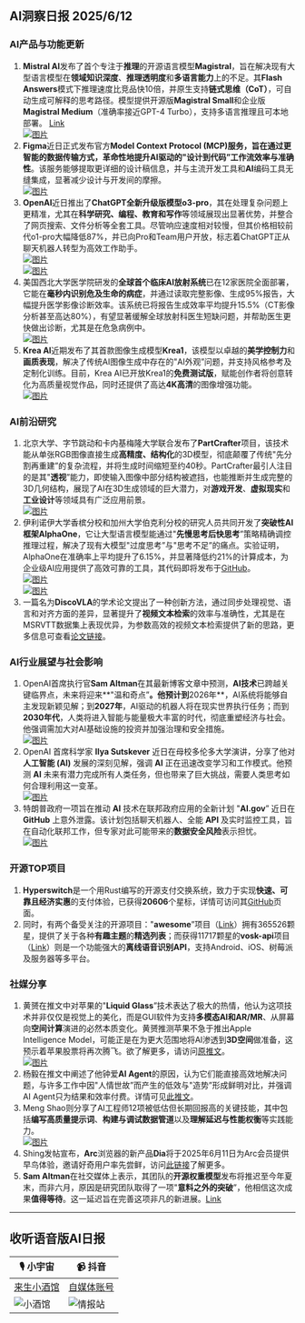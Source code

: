 ## AI洞察日报 2025/6/12

### **AI产品与功能更新**

1.  **Mistral AI**发布了首个专注于**推理**的开源语言模型**Magistral**，旨在解决现有大型语言模型在**领域知识深度**、**推理透明度**和**多语言能力**上的不足。其**Flash Answers**模式下推理速度比竞品快10倍，并原生支持**链式思维（CoT）**，可自动生成可解释的思考路径。模型提供开源版**Magistral Small**和企业版**Magistral Medium**（准确率接近GPT-4 Turbo），支持多语言推理且可本地部署。 [Link](https://mistral.ai/news/magistral)
     <br/> [![图片](https://cdn.jsdelivr.net/gh/justlovemaki/imagehub@main/assets/2025/07/news_01jzjacwjre0c8r3jffjdezd95.png)](https://cdn.jsdelivr.net/gh/justlovemaki/imagehub@main/assets/2025/07/news_01jzjacwjre0c8r3jffjdezd95.png) <br/>
2.  **Figma**近日正式发布官方**Model Context Protocol (MCP)**服务，旨在通过更智能的数据传输方式，革命性地提升**AI驱动的"设计到代码”工作流效率与准确性**。该服务能够提取更详细的设计稿信息，并与主流开发工具和**AI**编码工具无缝集成，显著减少设计与开发间的摩擦。
     <br/> [![图片](https://cdn.jsdelivr.net/gh/justlovemaki/imagehub@main/assets/2025/07/news_01jzjae7f9e7zb70yh039mzew1.jpg)](https://cdn.jsdelivr.net/gh/justlovemaki/imagehub@main/assets/2025/07/news_01jzjae7f9e7zb70yh039mzew1.jpg) <br/>
3.  **OpenAI**近日推出了**ChatGPT全新升级版模型o3-pro**，其在处理复杂问题上更精准，尤其在**科学研究、编程、教育和写作**等领域展现出显著优势，并整合了网页搜索、文件分析等全套工具。尽管响应速度相对较慢，但其价格相较前代o1-pro大幅降低87%，并已向Pro和Team用户开放，标志着ChatGPT正从聊天机器人转型为高效工作助手。
     <br/> [![图片](https://cdn.jsdelivr.net/gh/justlovemaki/imagehub@main/assets/2025/07/news_01jzjadyh1fyabnqz09a72mxmc.png)](https://cdn.jsdelivr.net/gh/justlovemaki/imagehub@main/assets/2025/07/news_01jzjadyh1fyabnqz09a72mxmc.png) <br/> [![图片](https://cdn.jsdelivr.net/gh/justlovemaki/imagehub@main/assets/2025/07/news_01jzjae0dveqxb3k6138pdksee.png)](https://cdn.jsdelivr.net/gh/justlovemaki/imagehub@main/assets/2025/07/news_01jzjae0dveqxb3k6138pdksee.png) <br/>
4.  美国西北大学医学院研发的**全球首个临床AI放射系统**已在12家医院全面部署，它能在**毫秒内识别危及生命的病症**，并通过读取完整影像、生成95%报告，大幅提升医学影像诊断效率。该系统已将报告生成效率平均提升15.5%（CT影像分析甚至高达80%），有望显著缓解全球放射科医生短缺问题，并帮助医生更快做出诊断，尤其是在危急病例中。
     <br/> [![图片](https://cdn.jsdelivr.net/gh/justlovemaki/imagehub@main/assets/2025/07/news_01jzjadbjqecnbgper280rc9pw.jpg)](https://cdn.jsdelivr.net/gh/justlovemaki/imagehub@main/assets/2025/07/news_01jzjadbjqecnbgper280rc9pw.jpg) <br/>
5.  **Krea AI**近期发布了其首款图像生成模型**Krea1**，该模型以卓越的**美学控制力**和**画质表现**，解决了传统AI图像生成中存在的"AI外观”问题，并支持风格参考及定制化训练。目前，Krea AI已开放Krea1的**免费测试版**，赋能创作者将创意转化为高质量视觉作品，同时还提供了高达**4K高清**的图像增强功能。
     <br/> [![图片](https://cdn.jsdelivr.net/gh/justlovemaki/imagehub@main/assets/2025/07/news_01jzjads9pe9hv1k79vsdpje4d.png)](https://cdn.jsdelivr.net/gh/justlovemaki/imagehub@main/assets/2025/07/news_01jzjads9pe9hv1k79vsdpje4d.png) <br/>

### **AI前沿研究**

1.  北京大学、字节跳动和卡内基梅隆大学联合发布了**PartCrafter**项目，该技术能从单张RGB图像直接生成**高精度、结构化**的3D模型，彻底颠覆了传统"先分割再重建”的复杂流程，并将生成时间缩短至约40秒。PartCrafter最引人注目的是其"**透视**”能力，即使输入图像中部分结构被遮挡，也能推断并生成完整的3D几何结构，展现了AI在3D生成领域的巨大潜力，对**游戏开发**、**虚拟现实**和**工业设计**等领域具有广泛应用前景。
     <br/> [![图片](https://cdn.jsdelivr.net/gh/justlovemaki/imagehub@main/assets/2025/07/news_01jzjae9k2fsp8b9f6jm0zbe6v.png)](https://cdn.jsdelivr.net/gh/justlovemaki/imagehub@main/assets/2025/07/news_01jzjae9k2fsp8b9f6jm0zbe6v.png) <br/>
2.  伊利诺伊大学香槟分校和加州大学伯克利分校的研究人员共同开发了**突破性AI框架AlphaOne**，它让大型语言模型能通过"**先慢思考后快思考**”策略精确调控推理过程，解决了现有大模型"过度思考”与"思考不足”的痛点。实验证明，AlphaOne在准确率上平均提升了6.15%，并显著降低约21%的计算成本，为企业级AI应用提供了高效可靠的工具，其代码即将发布于[GitHub](https://github.com/ASTRAL-Group/AlphaOne)。
     <br/> [![图片](https://cdn.jsdelivr.net/gh/justlovemaki/imagehub@main/assets/2025/07/news_01jzjae1x3f0xb3k2pf5dma97f.png)](https://cdn.jsdelivr.net/gh/justlovemaki/imagehub@main/assets/2025/07/news_01jzjae1x3f0xb3k2pf5dma97f.png) <br/> [![图片](https://cdn.jsdelivr.net/gh/justlovemaki/imagehub@main/assets/2025/07/news_01jzjae5vffrbaz5f6y52pxnmv.png)](https://cdn.jsdelivr.net/gh/justlovemaki/imagehub@main/assets/2025/07/news_01jzjae5vffrbaz5f6y52pxnmv.png) <br/>
3.  一篇名为**DiscoVLA**的学术论文提出了一种创新方法，通过同步处理视觉、语言和对齐方面的差异，显著提升了**视频文本检索**的效率与准确性，尤其是在MSRVTT数据集上表现优异，为参数高效的视频文本检索提供了新的思路，更多信息可查看[论文链接](https://arxiv.org/abs/2506.08887)。

### **AI行业展望与社会影响**

1.  OpenAI首席执行官**Sam Altman**在其最新博客文章中预测，**AI技术**已跨越关键临界点，未来将迎来**"温和奇点”**。他预计到**2026年**，AI系统将能够自主发现新颖见解；到**2027年**，AI驱动的机器人将在现实世界执行任务；而到**2030年代**，人类将进入智能与能量极大丰富的时代，彻底重塑经济与社会。他强调需加大对AI基础设施的投资并加强治理和安全措施。
     <br/> [![图片](https://cdn.jsdelivr.net/gh/justlovemaki/imagehub@main/assets/2025/07/news_01jzjade2revcb5hw140gf93ad.jpg)](https://cdn.jsdelivr.net/gh/justlovemaki/imagehub@main/assets/2025/07/news_01jzjade2revcb5hw140gf93ad.jpg) <br/>
2.  OpenAI 首席科学家 **Ilya Sutskever** 近日在母校多伦多大学演讲，分享了他对**人工智能 (AI)** 发展的深刻见解，强调 **AI** 正在迅速改变学习和工作模式。他预测 **AI** 未来有潜力完成所有人类任务，但也带来了巨大挑战，需要人类思考如何合理利用这一变革。
     <br/> [![图片](https://cdn.jsdelivr.net/gh/justlovemaki/imagehub@main/assets/2025/07/news_01jzjad810f0cb0zvnm415dt1t.jpg)](https://cdn.jsdelivr.net/gh/justlovemaki/imagehub@main/assets/2025/07/news_01jzjad810f0cb0zvnm415dt1t.jpg) <br/>
3.  特朗普政府一项旨在推动 **AI** 技术在联邦政府应用的全新计划 "**AI.gov**” 近日在 **GitHub** 上意外泄露。该计划包括聊天机器人、全能 **API** 及实时监控工具，旨在自动化联邦工作，但专家对此可能带来的**数据安全风险**表示担忧。
     <br/> [![图片](https://cdn.jsdelivr.net/gh/justlovemaki/imagehub@main/assets/2025/07/news_01jzjad6brf1p8b8tygss2qg02.jpg)](https://cdn.jsdelivr.net/gh/justlovemaki/imagehub@main/assets/2025/07/news_01jzjad6brf1p8b8tygss2qg02.jpg) <br/>

### **开源TOP项目**

1.  **Hyperswitch**是一个用Rust编写的开源支付交换系统，致力于实现**快速、可靠且经济实惠**的支付体验，已获得**20606**个星标，详情可访问其[GitHub](https://github.com/juspay/hyperswitch)页面。
2.  同时，有两个备受关注的开源项目："**awesome**”项目（[Link](https://github.com/sindresorhus/awesome)）拥有365526颗星，提供了关于各种**有趣主题**的**精选列表**；而获得11717颗星的**vosk-api**项目（[Link](https://github.com/alphacep/vosk-api)）则是一个功能强大的**离线语音识别API**，支持Android、iOS、树莓派及服务器等多平台。

### **社媒分享**

1.  黄赟在推文中对苹果的"**Liquid Glass**”技术表达了极大的热情，他认为这项技术并非仅仅是视觉上的美化，而是GUI软件为支持**多模态AI和AR/MR**、从屏幕向**空间计算**演进的必然本质变化。黄赟推测苹果不急于推出Apple Intelligence Model，可能正是在为更大范围地将AI渗透到**3D空间**做准备，这预示着苹果股票将再次腾飞。欲了解更多，请访问[原推文](https://x.com/huangyun_122/status/1932810735194943909)。
     <br/> [![图片](https://cdn.jsdelivr.net/gh/justlovemaki/imagehub@main/assets/2025/07/news_01jzjacyvfetabb02qwpsbj48k.jpg)](https://cdn.jsdelivr.net/gh/justlovemaki/imagehub@main/assets/2025/07/news_01jzjacyvfetabb02qwpsbj48k.jpg) <br/>
2.  杨毅在推文中阐述了他钟爱**AI Agent**的原因，认为它们能直接高效地解决问题，与许多工作中因"人情世故”而产生的低效与"造势”形成鲜明对比，并强调AI Agent只为结果和效率付费。详情可见[此推文](https://x.com/Yangyixxxx/status/1932777869639626876)。
3.  Meng Shao则分享了AI工程师12项被低估但长期回报高的关键技能，其中包括**编写高质量提示词**、**构建与调试数据管道**以及**理解延迟与性能权衡**等实践能力。
     <br/> [![图片](https://cdn.jsdelivr.net/gh/justlovemaki/imagehub@main/assets/2025/07/news_01jzjad4tee8j8my9p06s1kme0.jpg)](https://cdn.jsdelivr.net/gh/justlovemaki/imagehub@main/assets/2025/07/news_01jzjad4tee8j8my9p06s1kme0.jpg) <br/>
4.  Shing发帖宣布，**Arc**浏览器的新产品**Dia**将于2025年6月11日为Arc会员提供早鸟体验，邀请好奇用户率先尝鲜，访问[此链接](https://x.com/shing19_eth/status/1932686185434063352)了解更多。
5.  **Sam Altman**在社交媒体上表示，其团队的**开源权重模型**发布将推迟至今年夏末，而非六月，原因是研究团队取得了一项"**意料之外的突破**”，他相信这次成果**值得等待**。这一延迟旨在完善这项非凡的新进展。[Link](https://x.com/dotey/status/1932584576276210004)

---

## **收听语音版AI日报**

| 🎙️ **小宇宙** | 📹 **抖音** |
| --- | --- |
| [来生小酒馆](https://www.xiaoyuzhoufm.com/podcast/683c62b7c1ca9cf575a5030e)  |   [自媒体账号](https://www.douyin.com/user/MS4wLjABAAAAwpwqPQlu38sO38VyWgw9ZjDEnN4bMR5j8x111UxpseHR9DpB6-CveI5KRXOWuFwG)| 
| ![小酒馆](https://cdn.jsdelivr.net/gh/justlovemaki/imagehub@main/logo/f959f7984e9163fc50d3941d79a7f262.md.png) | ![情报站](https://cdn.jsdelivr.net/gh/justlovemaki/imagehub@main/logo/7fc30805eeb831e1e2baa3a240683ca3.md.png) |